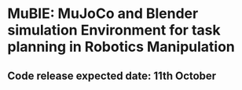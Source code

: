 # MuBlE: MuJoCo and Blender simulation Environment for task planning in Robotics Manipulation

## Code release expected date: 11th October
